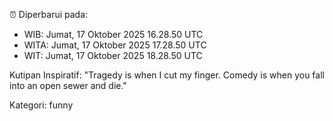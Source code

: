 ⏰ Diperbarui pada:
- WIB: Jumat, 17 Oktober 2025 16.28.50 UTC
- WITA: Jumat, 17 Oktober 2025 17.28.50 UTC
- WIT: Jumat, 17 Oktober 2025 18.28.50 UTC

Kutipan Inspiratif:
"Tragedy is when I cut my finger. Comedy is when you fall into an open sewer and die."


Kategori: funny

